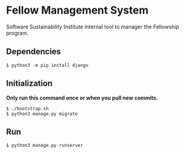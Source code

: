 # Fellow Management System

Software Sustainability Institute internal tool to manager the Fellowship
program.

## Dependencies

~~~
$ python3 -m pip install django
~~~

## Initialization

**Only run this command once or when you pull new commits.**

~~~
$ ./bootstrap.sh
$ python3 manage.py migrate
~~~

## Run

~~~
$ python3 manage.py runserver
~~~
